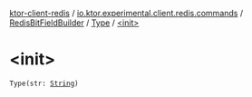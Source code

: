 [ktor-client-redis](../../../index.md) / [io.ktor.experimental.client.redis.commands](../../index.md) / [RedisBitFieldBuilder](../index.md) / [Type](index.md) / [&lt;init&gt;](./-init-.md)

# &lt;init&gt;

`Type(str: `[`String`](https://kotlinlang.org/api/latest/jvm/stdlib/kotlin/-string/index.html)`)`